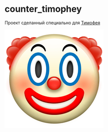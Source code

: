 # counter_timophey

Проект сделанный специально для [Тимофея](https://github.com/haselius)

![Clown](assets/clown.png)